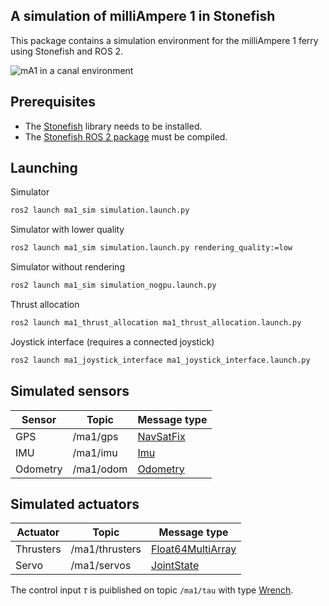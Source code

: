 ## A simulation of milliAmpere 1 in Stonefish
This package contains a simulation environment for the milliAmpere 1 ferry using Stonefish and ROS 2.

![mA1 in a canal environment](https://drive.google.com/uc?export=view&id=1279v2Hyj8uTmQvKLOYL-7Lph7UwX72m9)

## Prerequisites
- The [Stonefish](https://github.com/patrykcieslak/stonefish) library needs to be installed.
- The [Stonefish ROS 2 package](https://github.com/patrykcieslak/stonefish_ros2) must be compiled.

## Launching
Simulator
```bash
ros2 launch ma1_sim simulation.launch.py
```
Simulator with lower quality
```bash
ros2 launch ma1_sim simulation.launch.py rendering_quality:=low
```
Simulator without rendering
```bash
ros2 launch ma1_sim simulation_nogpu.launch.py
```
Thrust allocation
```bash
ros2 launch ma1_thrust_allocation ma1_thrust_allocation.launch.py
```
Joystick interface (requires a connected joystick)
```bash
ros2 launch ma1_joystick_interface ma1_joystick_interface.launch.py
```

## Simulated sensors
| Sensor | Topic | Message type |
|----------|----------|----------|
| GPS | /ma1/gps | [NavSatFix](https://docs.ros2.org/foxy/api/sensor_msgs/msg/NavSatFix.html) |
| IMU | /ma1/imu | [Imu](https://docs.ros2.org/foxy/api/sensor_msgs/msg/Imu.html) |
| Odometry | /ma1/odom | [Odometry](http://docs.ros.org/en/noetic/api/nav_msgs/html/msg/Odometry.html) |

## Simulated actuators
| Actuator | Topic | Message type |
|----------|----------|----------|
| Thrusters | /ma1/thrusters | [Float64MultiArray](http://docs.ros.org/en/noetic/api/std_msgs/html/msg/Float64MultiArray.html) |
| Servo | /ma1/servos | [JointState](http://docs.ros.org/en/noetic/api/sensor_msgs/html/msg/JointState.html) |

The control input $\tau$ is puiblished on topic `/ma1/tau` with type [Wrench](http://docs.ros.org/en/noetic/api/geometry_msgs/html/msg/Wrench.html).

